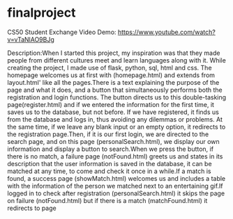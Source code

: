 # finalproject
CS50 Student Exchange
Video Demo: https://www.youtube.com/watch?v=vTaNlAO9BJg

Description:When I started this project, my inspiration was that they made people from different cultures meet and learn languages ​​along with it. While creating the project, I made use of flask, python, sql, html and css. The homepage welcomes us at first with (homepage.html) and extends from layout.html' like all the pages.There is a text explaining the purpose of the page and what it does, and a button that simultaneously performs both the registration and login functions. The button directs us to this double-tasking page(register.html) and if we entered the information for the first time, it saves us to the database, but not before. If we have registered, it finds us from the database and logs in, thus avoiding any dilemmas or problems. At the same time, if we leave any blank input or an empty option, it redirects to the registration page.Then, if it is our first login, we are directed to the search page, and on this page (personalSearch.html), we display our own information and display a button to search.When we press the button, if there is no match, a failure page (notFound.html) greets us and states in its description that the user information is saved in the database, it can be matched at any time, to come and check it once in a while.If a match is found, a success page (showMatch.html) welcomes us and includes a table with the information of the person we matched next to an entertaining gif.If logged in to check after registration (personalSearch.html) it skips the page on failure (notFound.html) but if there is a match (matchFound.html) it redirects to page
